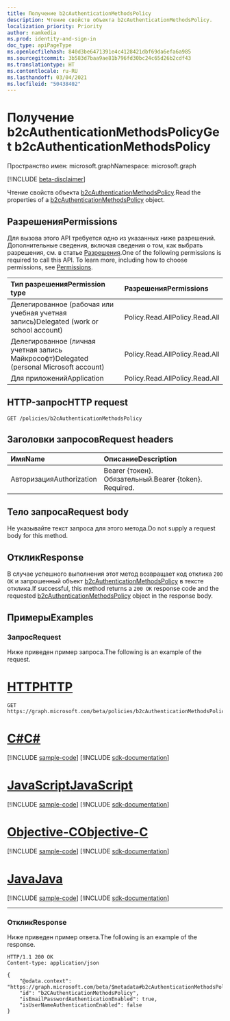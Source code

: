 ```yaml
---
title: Получение b2cAuthenticationMethodsPolicy
description: Чтение свойств объекта b2cAuthenticationMethodsPolicy.
localization_priority: Priority
author: namkedia
ms.prod: identity-and-sign-in
doc_type: apiPageType
ms.openlocfilehash: 840d3be6471391e4c4128421dbf69da6efa6a985
ms.sourcegitcommit: 3b583d7baa9ae81b796fd30bc24c65d26b2cdf43
ms.translationtype: HT
ms.contentlocale: ru-RU
ms.lasthandoff: 03/04/2021
ms.locfileid: "50438402"
---
```

# <a name="get-b2cauthenticationmethodspolicy"></a><span data-ttu-id="7454c-103">Получение b2cAuthenticationMethodsPolicy</span><span class="sxs-lookup"><span data-stu-id="7454c-103">Get b2cAuthenticationMethodsPolicy</span></span>

<span data-ttu-id="7454c-104">Пространство имен: microsoft.graph</span><span class="sxs-lookup"><span data-stu-id="7454c-104">Namespace: microsoft.graph</span></span>

[!INCLUDE [beta-disclaimer](../../includes/beta-disclaimer.md)]

<span data-ttu-id="7454c-105">Чтение свойств объекта [b2cAuthenticationMethodsPolicy](../resources/b2cauthenticationmethodspolicy.md).</span><span class="sxs-lookup"><span data-stu-id="7454c-105">Read the properties of a [b2cAuthenticationMethodsPolicy](../resources/b2cauthenticationmethodspolicy.md) object.</span></span>

## <a name="permissions"></a><span data-ttu-id="7454c-106">Разрешения</span><span class="sxs-lookup"><span data-stu-id="7454c-106">Permissions</span></span>

<span data-ttu-id="7454c-p101">Для вызова этого API требуется одно из указанных ниже разрешений. Дополнительные сведения, включая сведения о том, как выбрать разрешения, см. в статье [Разрешения](/graph/permissions-reference).</span><span class="sxs-lookup"><span data-stu-id="7454c-p101">One of the following permissions is required to call this API. To learn more, including how to choose permissions, see [Permissions](/graph/permissions-reference).</span></span>

| <span data-ttu-id="7454c-109">Тип разрешения</span><span class="sxs-lookup"><span data-stu-id="7454c-109">Permission type</span></span>                        | <span data-ttu-id="7454c-110">Разрешения</span><span class="sxs-lookup"><span data-stu-id="7454c-110">Permissions</span></span>|
|:---------------------------------------|:---------------|
| <span data-ttu-id="7454c-111">Делегированное (рабочая или учебная учетная запись)</span><span class="sxs-lookup"><span data-stu-id="7454c-111">Delegated (work or school account)</span></span>     | <span data-ttu-id="7454c-112">Policy.Read.All</span><span class="sxs-lookup"><span data-stu-id="7454c-112">Policy.Read.All</span></span>|
| <span data-ttu-id="7454c-113">Делегированное (личная учетная запись Майкрософт)</span><span class="sxs-lookup"><span data-stu-id="7454c-113">Delegated (personal Microsoft account)</span></span> | <span data-ttu-id="7454c-114">Policy.Read.All</span><span class="sxs-lookup"><span data-stu-id="7454c-114">Policy.Read.All</span></span>|
| <span data-ttu-id="7454c-115">Для приложений</span><span class="sxs-lookup"><span data-stu-id="7454c-115">Application</span></span>                            | <span data-ttu-id="7454c-116">Policy.Read.All</span><span class="sxs-lookup"><span data-stu-id="7454c-116">Policy.Read.All</span></span>|

## <a name="http-request"></a><span data-ttu-id="7454c-117">HTTP-запрос</span><span class="sxs-lookup"><span data-stu-id="7454c-117">HTTP request</span></span>

<!-- { "blockType": "ignored" } -->

```http
GET /policies/b2cAuthenticationMethodsPolicy
```

## <a name="request-headers"></a><span data-ttu-id="7454c-118">Заголовки запросов</span><span class="sxs-lookup"><span data-stu-id="7454c-118">Request headers</span></span>

| <span data-ttu-id="7454c-119">Имя</span><span class="sxs-lookup"><span data-stu-id="7454c-119">Name</span></span>      |<span data-ttu-id="7454c-120">Описание</span><span class="sxs-lookup"><span data-stu-id="7454c-120">Description</span></span>|
|:----------|:----------|
| <span data-ttu-id="7454c-121">Авторизация</span><span class="sxs-lookup"><span data-stu-id="7454c-121">Authorization</span></span> | <span data-ttu-id="7454c-p102">Bearer {токен}. Обязательный.</span><span class="sxs-lookup"><span data-stu-id="7454c-p102">Bearer {token}. Required.</span></span> |

## <a name="request-body"></a><span data-ttu-id="7454c-124">Тело запроса</span><span class="sxs-lookup"><span data-stu-id="7454c-124">Request body</span></span>

<span data-ttu-id="7454c-125">Не указывайте текст запроса для этого метода.</span><span class="sxs-lookup"><span data-stu-id="7454c-125">Do not supply a request body for this method.</span></span>

## <a name="response"></a><span data-ttu-id="7454c-126">Отклик</span><span class="sxs-lookup"><span data-stu-id="7454c-126">Response</span></span>

<span data-ttu-id="7454c-127">В случае успешного выполнения этот метод возвращает код отклика `200 OK` и запрошенный объект [b2cAuthenticationMethodsPolicy](../resources/b2cauthenticationmethodspolicy.md) в тексте отклика.</span><span class="sxs-lookup"><span data-stu-id="7454c-127">If successful, this method returns a `200 OK` response code and the requested [b2cAuthenticationMethodsPolicy](../resources/b2cauthenticationmethodspolicy.md) object in the response body.</span></span>

## <a name="examples"></a><span data-ttu-id="7454c-128">Примеры</span><span class="sxs-lookup"><span data-stu-id="7454c-128">Examples</span></span>

### <a name="request"></a><span data-ttu-id="7454c-129">Запрос</span><span class="sxs-lookup"><span data-stu-id="7454c-129">Request</span></span>

<span data-ttu-id="7454c-130">Ниже приведен пример запроса.</span><span class="sxs-lookup"><span data-stu-id="7454c-130">The following is an example of the request.</span></span>


# <a name="http"></a>[<span data-ttu-id="7454c-131">HTTP</span><span class="sxs-lookup"><span data-stu-id="7454c-131">HTTP</span></span>](#tab/http)
<!-- {
  "blockType": "request",
  "name": "get_b2cauthenticationmethodspolicy"
}-->

```msgraph-interactive
GET https://graph.microsoft.com/beta/policies/b2cAuthenticationMethodsPolicy
```
# <a name="c"></a>[<span data-ttu-id="7454c-132">C#</span><span class="sxs-lookup"><span data-stu-id="7454c-132">C#</span></span>](#tab/csharp)
[!INCLUDE [sample-code](../includes/snippets/csharp/get-b2cauthenticationmethodspolicy-csharp-snippets.md)]
[!INCLUDE [sdk-documentation](../includes/snippets/snippets-sdk-documentation-link.md)]

# <a name="javascript"></a>[<span data-ttu-id="7454c-133">JavaScript</span><span class="sxs-lookup"><span data-stu-id="7454c-133">JavaScript</span></span>](#tab/javascript)
[!INCLUDE [sample-code](../includes/snippets/javascript/get-b2cauthenticationmethodspolicy-javascript-snippets.md)]
[!INCLUDE [sdk-documentation](../includes/snippets/snippets-sdk-documentation-link.md)]

# <a name="objective-c"></a>[<span data-ttu-id="7454c-134">Objective-C</span><span class="sxs-lookup"><span data-stu-id="7454c-134">Objective-C</span></span>](#tab/objc)
[!INCLUDE [sample-code](../includes/snippets/objc/get-b2cauthenticationmethodspolicy-objc-snippets.md)]
[!INCLUDE [sdk-documentation](../includes/snippets/snippets-sdk-documentation-link.md)]

# <a name="java"></a>[<span data-ttu-id="7454c-135">Java</span><span class="sxs-lookup"><span data-stu-id="7454c-135">Java</span></span>](#tab/java)
[!INCLUDE [sample-code](../includes/snippets/java/get-b2cauthenticationmethodspolicy-java-snippets.md)]
[!INCLUDE [sdk-documentation](../includes/snippets/snippets-sdk-documentation-link.md)]

---


### <a name="response"></a><span data-ttu-id="7454c-136">Отклик</span><span class="sxs-lookup"><span data-stu-id="7454c-136">Response</span></span>

<span data-ttu-id="7454c-137">Ниже приведен пример ответа.</span><span class="sxs-lookup"><span data-stu-id="7454c-137">The following is an example of the response.</span></span>

<!-- {
  "blockType": "response",
  "truncated": true,
  "@odata.type": "microsoft.graph.b2cAuthenticationMethodsPolicy"
} -->

```http
HTTP/1.1 200 OK
Content-type: application/json

{
    "@odata.context": "https://graph.microsoft.com/beta/$metadata#b2cAuthenticationMethodsPolicy",
    "id": "b2CAuthenticationMethodsPolicy",
    "isEmailPasswordAuthenticationEnabled": true,
    "isUserNameAuthenticationEnabled": false
}
```

<!-- uuid: 16cd6b66-4b1a-43a1-adaf-3a886856ed98
2019-02-04 14:57:30 UTC -->
<!-- {
  "type": "#page.annotation",
  "description": "Get b2cAuthenticationMethodsPolicy",
  "keywords": "",
  "section": "documentation",
  "tocPath": ""
}-->
